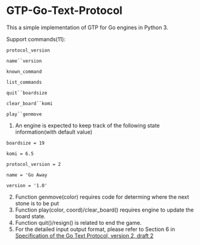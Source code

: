 # GTP-Go-Text-Protocol
This a simple implementation of GTP for Go engines in Python 3.

Support commands(11):

`protocol_version`

`name``version`

`known_command`

`list_commands`

`quit``boardsize`

`clear_board``komi`

`play``genmove`
1. An engine is expected to keep track of the following state information(with default value)

`boardsize = 19`

`komi = 6.5`

`protocol_version = 2`

`name = 'Go Away`

`version = '1.0'`

2. Function genmove(color) requires code for determing where the next stone is to be put
3. Function play(color, coord)/clear_board() requires engine to update the board state.
4. Function quit()/resign() is related to end the game.
5. For the detailed input output format, please refer to Section 6 in [Specification of the Go Text Protocol, version 2,
draft 2](http://www.lysator.liu.se/~gunnar/gtp/gtp2-spec-draft2.pdf)
